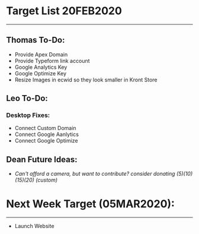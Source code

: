 # Target List 20FEB2020
----

## Thomas To-Do:
- Provide Apex Domain
- Provide Typeform link account
- Google Analytics Key
- Google Optimize Key
- Resize Images in ecwid so they look smaller in Kront Store 
 
## Leo To-Do:
### Desktop Fixes:
- Connect Custom Domain
- Connect Google Aanlytics
- Connect Google Optimize
  
## Dean Future Ideas:
- *Can't afford a camera, but want to contribute? consider donating ($5) ($10) ($15) ($20) (custom)*
  
# Next Week Target (05MAR2020):
----
- Launch Website



